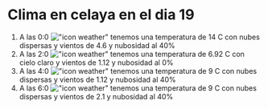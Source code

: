 # Clima en celaya en el dia 19

1. A las 0:0 !["icon weather"](http://openweathermap.org/img/w/03n.png) tenemos una temperatura de 14 C con nubes dispersas y  vientos de 4.6 y nubosidad al 40%
1. A las 2:0 !["icon weather"](http://openweathermap.org/img/w/01n.png) tenemos una temperatura de 6.92 C con cielo claro y  vientos de 1.12 y nubosidad al 0%
1. A las 4:0 !["icon weather"](http://openweathermap.org/img/w/03n.png) tenemos una temperatura de 9 C con nubes dispersas y  vientos de 1.12 y nubosidad al 40%
1. A las 6:0 !["icon weather"](http://openweathermap.org/img/w/03n.png) tenemos una temperatura de 9 C con nubes dispersas y  vientos de 2.1 y nubosidad al 40%
